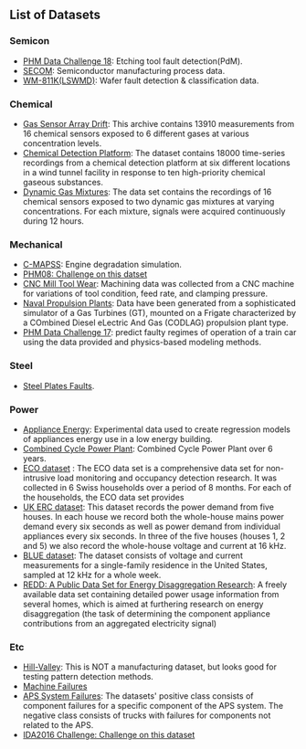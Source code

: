 ## List of Datasets  

### Semicon  

* [PHM Data Challenge 18](<https://github.com/makinarocks/awesome-industrial-machine-datasets/tree/sehee/data-explanation/PHM%20Data%20Challenge%2018>): Etching tool fault detection(PdM).
* [SECOM](<https://github.com/makinarocks/awesome-industrial-machine-datasets/tree/sehee/data-explanation/SECOM>): Semiconductor manufacturing process data.  
* [WM-811K(LSWMD)](https://github.com/makinarocks/awesome-industrial-machine-datasets/tree/master/data-explanation/WM-811K(LSWMD)): Wafer fault detection & classification data.  

### Chemical  

* [Gas Sensor Array Drift](<https://github.com/makinarocks/awesome-industrial-machine-datasets/tree/sehee/data-explanation/Gas%20Sensor%20Array%20Drift>): This archive contains 13910 measurements from 16 chemical sensors exposed to 6 different gases at various concentration levels.
* [Chemical Detection Platform](<https://github.com/makinarocks/awesome-industrial-machine-datasets/tree/sehee/data-explanation/Chemical%20Detection%20Platform>): The dataset contains 18000 time-series recordings from a chemical detection platform at six different locations in a wind tunnel facility in response to ten high-priority chemical gaseous substances.
* [Dynamic Gas Mixtures](<https://github.com/makinarocks/awesome-industrial-machine-datasets/tree/sehee/data-explanation/Dynamic%20Gas%20Mixtures>): The data set contains the recordings of 16 chemical sensors exposed to two dynamic gas mixtures at varying concentrations. For each mixture, signals were acquired continuously during 12 hours.  

### Mechanical  

* [C-MAPSS](<https://github.com/makinarocks/awesome-industrial-machine-datasets/tree/sehee/data-explanation/C-MAPSS>): Engine degradation simulation.  
* [PHM08: Challenge on this datset](<https://github.com/makinarocks/awesome-industrial-machine-datasets/tree/sehee/data-explanation/PHM08%20Challenge%20on%20this%20dataset>)  
* [CNC Mill Tool Wear](<https://github.com/makinarocks/awesome-industrial-machine-datasets/tree/sehee/data-explanation/CNC%20Mill%20Tool%20Wear>): Machining data was collected from a CNC machine for variations of tool condition, feed rate, and clamping pressure.  
* [Naval Propulsion Plants](https://github.com/makinarocks/awesome-industrial-machine-datasets/tree/minkyu/data-explanation/Naval%20Propulsion%20Plants/README.md): Data have been generated from a sophisticated simulator of a Gas Turbines (GT), mounted on a Frigate characterized by a COmbined Diesel eLectric And Gas (CODLAG) propulsion plant type.  
* [PHM Data Challenge 17](<https://github.com/makinarocks/awesome-industrial-machine-datasets/tree/master/data-explanation/PHM Data Challenge 17>): predict faulty regimes of operation of a train car using the data provided and physics-based modeling methods.   

### Steel  

* [Steel Plates Faults](https://github.com/makinarocks/awesome-industrial-machine-datasets/blob/minkyu/data-explanation/Steel%20Plates%20Faults/README.md).  

### Power  

* [Appliance Energy](https://github.com/makinarocks/awesome-industrial-machine-datasets/tree/minkyu/data-explanation/Appliance%20Energy/README.md): Experimental data used to create regression models of appliances energy use in a low energy building.  
* [Combined Cycle Power Plant](https://github.com/makinarocks/awesome-industrial-machine-datasets/tree/minkyu/data-explanation/Combined%20Cycle%20Power%20Plant/README.md): Combined Cycle Power Plant over 6 years.   
* [ECO dataset](<https://github.com/makinarocks/awesome-industrial-machine-datasets/tree/master/data-explanation/ECO dataset>) : The ECO data set is a comprehensive data set for non-intrusive load monitoring and occupancy detection research. It was collected in 6 Swiss households over a period of 8 months. For each of the households, the ECO data set provides  
* [UK ERC dataset](<https://github.com/makinarocks/awesome-industrial-machine-datasets/tree/master/data-explanation/UK ERC dataset>): This dataset records the power demand from five houses. In each house we record both the whole-house mains power demand every six seconds as well as power demand from individual appliances every six seconds. In three of the five houses (houses 1, 2 and 5) we also record the whole-house voltage and current at 16 kHz.  
* [BLUE dataset](<https://github.com/makinarocks/awesome-industrial-machine-datasets/tree/master/data-explanation/BLUE dataset>): The dataset consists of voltage and current measurements for a single-family residence in the United States, sampled at 12 kHz for a whole week.   
* [REDD: A Public Data Set for Energy Disaggregation Research](<https://github.com/makinarocks/awesome-industrial-machine-datasets/tree/master/data-explanation/REDD>): A freely available data set containing detailed power usage information from several homes, which is aimed at furthering research on energy disaggregation (the task of determining the component appliance contributions from an aggregated electricity signal)      

### Etc  


* [Hill-Valley](https://github.com/makinarocks/awesome-industrial-machine-datasets/tree/minkyu/data-explanation/Hill-Valley/README.md): This is NOT a manufacturing dataset, but looks good for testing pattern detection methods.  
* [Machine Failures](https://github.com/makinarocks/awesome-industrial-machine-datasets/tree/minkyu/data-explanation/Machine%20failure/README.md)  
* [APS System Failures](https://github.com/makinarocks/awesome-industrial-machine-datasets/tree/minkyu/data-explanation/APS%20System%20Failures/README.md):  The datasets' positive class consists of component failures for a specific component of the APS system. The negative class consists of trucks with failures for components not related to the APS.   
* [IDA2016 Challenge: Challenge on this dataset](https://archive.ics.uci.edu/ml/datasets/IDA2016Challenge)      




